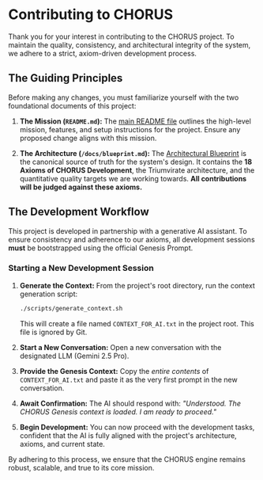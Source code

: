 # Contributing to CHORUS

Thank you for your interest in contributing to the CHORUS project. To maintain the quality, consistency, and architectural integrity of the system, we adhere to a strict, axiom-driven development process.

## The Guiding Principles

Before making any changes, you must familiarize yourself with the two foundational documents of this project:

1.  **The Mission (`README.md`):** The [main README file](./README.md) outlines the high-level mission, features, and setup instructions for the project. Ensure any proposed change aligns with this mission.

2.  **The Architecture (`/docs/blueprint.md`):** The [Architectural Blueprint](./docs/blueprint.md) is the canonical source of truth for the system's design. It contains the **18 Axioms of CHORUS Development**, the Triumvirate architecture, and the quantitative quality targets we are working towards. **All contributions will be judged against these axioms.**

## The Development Workflow

This project is developed in partnership with a generative AI assistant. To ensure consistency and adherence to our axioms, all development sessions **must** be bootstrapped using the official Genesis Prompt.

### Starting a New Development Session

1.  **Generate the Context:** From the project's root directory, run the context generation script:
    ```bash
    ./scripts/generate_context.sh
    ```
    This will create a file named `CONTEXT_FOR_AI.txt` in the project root. This file is ignored by Git.

2.  **Start a New Conversation:** Open a new conversation with the designated LLM (Gemini 2.5 Pro).

3.  **Provide the Genesis Context:** Copy the *entire contents* of `CONTEXT_FOR_AI.txt` and paste it as the very first prompt in the new conversation.

4.  **Await Confirmation:** The AI should respond with: *"Understood. The CHORUS Genesis context is loaded. I am ready to proceed."*

5.  **Begin Development:** You can now proceed with the development tasks, confident that the AI is fully aligned with the project's architecture, axioms, and current state.

By adhering to this process, we ensure that the CHORUS engine remains robust, scalable, and true to its core mission.
